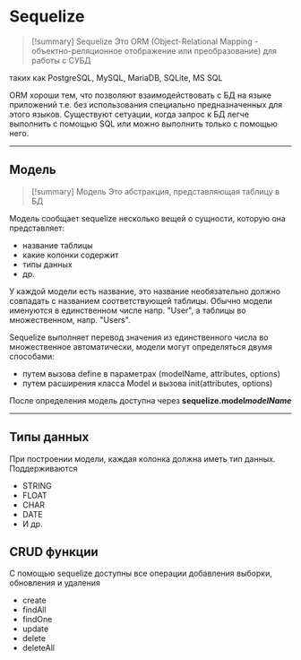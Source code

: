 # Sequelize
> [!summary] Sequelize
> Это ORM (Object-Relational Mapping - объектно-реляционное отображение или преобразование) для работы с СУБД

 таких как PostgreSQL, MySQL, MariaDB, SQLite, MS SQL

ORM хороши тем, что позволяют взаимодействовать с БД на языке приложений т.е. без использования специально предназначенных для этого языков. Существуют сетуации, когда запрос к БД легче выполнить с помощью SQL или можно выполнить только с помощью него.
***
## Модель
> [!summary] Модель
> Это абстракция, представляющая таблицу в БД

Модель сообщает sequelize несколько вещей о сущности, которую она представляет:
- название таблицы
- какие колонки содержит
- типы данных
- др.

У каждой модели есть название, это название необязательно должно совпадать с названием соответствующей таблицы. Обычно модели именуются в единственном числе напр. "User", а таблицы во множественном, напр. "Users".

Sequelize выполняет перевод значения из единственного числа во множественное автоматически, модели могут определяться двумя способами:
- путем вызова define в параметрах (modelName, attributes, options)
- путем расширения класса Model и вызова init(attributes, options)

После определения модель доступна через **sequelize.model*modelName***
***
## Типы данных
При построении модели, каждая колонка должна иметь тип данных. Поддерживаются 
- STRING
- FLOAT
- CHAR
- DATE
- И др.

## CRUD функции
С помощью sequelize доступны все операции добавления выборки, обновления и удаления
- create
- findAll
- findOne
- update
- delete
- deleteAll

